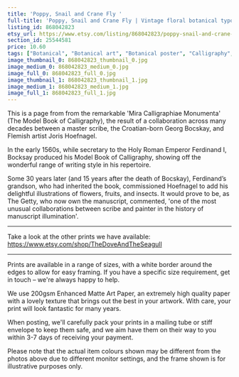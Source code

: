 ```yaml
---
title: 'Poppy, Snail and Crane Fly '
full-title: 'Poppy, Snail and Crane Fly | Vintage floral botanical typographic art print for nature and literature lovers | Model Book of Calligraphy'
listing_id: 868042823
etsy_url: https://www.etsy.com/listing/868042823/poppy-snail-and-crane-fly-vintage-floral?utm_source=site&utm_medium=api&utm_campaign=api
section_id: 25544581
price: 10.60
tags: ["Botanical", "Botanical art", "Botanical poster", "Calligraphy", "Vintage Botanical", "Georg Bocskay", "Joris Hoefnagel", "Calligraphic art", "Literature print", "Flower wall art", "Garden fruits", "Nature print", "Butterflies"]
image_thumbnail_0: 868042823_thumbnail_0.jpg
image_medium_0: 868042823_medium_0.jpg
image_full_0: 868042823_full_0.jpg
image_thumbnail_1: 868042823_thumbnail_1.jpg
image_medium_1: 868042823_medium_1.jpg
image_full_1: 868042823_full_1.jpg
---
```

This is a page from from the remarkable &#39;Mira Calligraphiae Monumenta&#39; (The Model Book of Calligraphy), the result of a collaboration across many decades between a master scribe, the Croatian-born Georg Bocskay, and Flemish artist Joris Hoefnagel. 

In the early 1560s, while secretary to the Holy Roman Emperor Ferdinand I, Bocksay produced his Model Book of Calligraphy, showing off the wonderful range of writing style in his repertoire. 

Some 30 years later (and 15 years after the death of Bocskay), Ferdinand’s grandson, who had inherited the book, commissioned Hoefnagel to add his delightful illustrations of flowers, fruits, and insects. It would prove to be, as The Getty, who now own the manuscript, commented, &#39;one of the most unusual collaborations between scribe and painter in the history of manuscript illumination&#39;. 

---

Take a look at the other prints we have available:
https://www.etsy.com/shop/TheDoveAndTheSeagull

---

Prints are available in a range of sizes, with a white border around the edges to allow for easy framing. If you have a specific size requirement, get in touch – we&#39;re always happy to help.

We use 200gsm Enhanced Matte Art Paper, an extremely high quality paper with a lovely texture that brings out the best in your artwork. With care, your print will look fantastic for many years.

When posting, we&#39;ll carefully pack your prints in a mailing tube or stiff envelope to keep them safe, and we aim have them on their way to you within 3-7 days of receiving your payment.

Please note that the actual item colours shown may be different from the photos above due to different monitor settings, and the frame shown is for illustrative purposes only.

